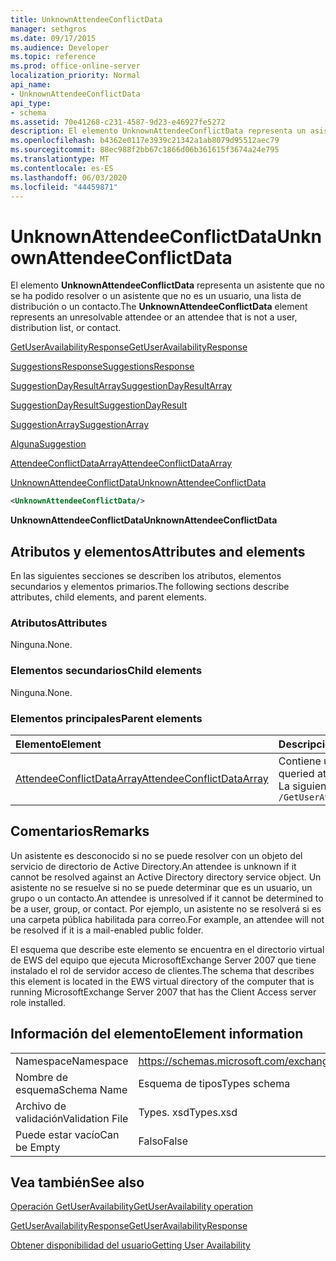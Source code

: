 ```yaml
---
title: UnknownAttendeeConflictData
manager: sethgros
ms.date: 09/17/2015
ms.audience: Developer
ms.topic: reference
ms.prod: office-online-server
localization_priority: Normal
api_name:
- UnknownAttendeeConflictData
api_type:
- schema
ms.assetid: 70e41268-c231-4587-9d23-e46927fe5272
description: El elemento UnknownAttendeeConflictData representa un asistente que no se ha podido resolver o un asistente que no es un usuario, una lista de distribución o un contacto.
ms.openlocfilehash: b4362e0117e3939c21342a1ab8079d95512aec79
ms.sourcegitcommit: 88ec988f2bb67c1866d06b361615f3674a24e795
ms.translationtype: MT
ms.contentlocale: es-ES
ms.lasthandoff: 06/03/2020
ms.locfileid: "44459871"
---
```

# <a name="unknownattendeeconflictdata"></a><span data-ttu-id="3a0ee-103">UnknownAttendeeConflictData</span><span class="sxs-lookup"><span data-stu-id="3a0ee-103">UnknownAttendeeConflictData</span></span>

<span data-ttu-id="3a0ee-104">El elemento **UnknownAttendeeConflictData** representa un asistente que no se ha podido resolver o un asistente que no es un usuario, una lista de distribución o un contacto.</span><span class="sxs-lookup"><span data-stu-id="3a0ee-104">The **UnknownAttendeeConflictData** element represents an unresolvable attendee or an attendee that is not a user, distribution list, or contact.</span></span> 
  
[<span data-ttu-id="3a0ee-105">GetUserAvailabilityResponse</span><span class="sxs-lookup"><span data-stu-id="3a0ee-105">GetUserAvailabilityResponse</span></span>](getuseravailabilityresponse.md)
  
[<span data-ttu-id="3a0ee-106">SuggestionsResponse</span><span class="sxs-lookup"><span data-stu-id="3a0ee-106">SuggestionsResponse</span></span>](suggestionsresponse.md)
  
[<span data-ttu-id="3a0ee-107">SuggestionDayResultArray</span><span class="sxs-lookup"><span data-stu-id="3a0ee-107">SuggestionDayResultArray</span></span>](suggestiondayresultarray.md)
  
[<span data-ttu-id="3a0ee-108">SuggestionDayResult</span><span class="sxs-lookup"><span data-stu-id="3a0ee-108">SuggestionDayResult</span></span>](suggestiondayresult.md)
  
[<span data-ttu-id="3a0ee-109">SuggestionArray</span><span class="sxs-lookup"><span data-stu-id="3a0ee-109">SuggestionArray</span></span>](suggestionarray.md)
  
[<span data-ttu-id="3a0ee-110">Alguna</span><span class="sxs-lookup"><span data-stu-id="3a0ee-110">Suggestion</span></span>](suggestion.md)
  
[<span data-ttu-id="3a0ee-111">AttendeeConflictDataArray</span><span class="sxs-lookup"><span data-stu-id="3a0ee-111">AttendeeConflictDataArray</span></span>](attendeeconflictdataarray.md)
  
[<span data-ttu-id="3a0ee-112">UnknownAttendeeConflictData</span><span class="sxs-lookup"><span data-stu-id="3a0ee-112">UnknownAttendeeConflictData</span></span>](unknownattendeeconflictdata.md)
  
```xml
<UnknownAttendeeConflictData/>
```

 <span data-ttu-id="3a0ee-113">**UnknownAttendeeConflictData**</span><span class="sxs-lookup"><span data-stu-id="3a0ee-113">**UnknownAttendeeConflictData**</span></span>
## <a name="attributes-and-elements"></a><span data-ttu-id="3a0ee-114">Atributos y elementos</span><span class="sxs-lookup"><span data-stu-id="3a0ee-114">Attributes and elements</span></span>

<span data-ttu-id="3a0ee-115">En las siguientes secciones se describen los atributos, elementos secundarios y elementos primarios.</span><span class="sxs-lookup"><span data-stu-id="3a0ee-115">The following sections describe attributes, child elements, and parent elements.</span></span>
  
### <a name="attributes"></a><span data-ttu-id="3a0ee-116">Atributos</span><span class="sxs-lookup"><span data-stu-id="3a0ee-116">Attributes</span></span>

<span data-ttu-id="3a0ee-117">Ninguna.</span><span class="sxs-lookup"><span data-stu-id="3a0ee-117">None.</span></span>
  
### <a name="child-elements"></a><span data-ttu-id="3a0ee-118">Elementos secundarios</span><span class="sxs-lookup"><span data-stu-id="3a0ee-118">Child elements</span></span>

<span data-ttu-id="3a0ee-119">Ninguna.</span><span class="sxs-lookup"><span data-stu-id="3a0ee-119">None.</span></span>
  
### <a name="parent-elements"></a><span data-ttu-id="3a0ee-120">Elementos principales</span><span class="sxs-lookup"><span data-stu-id="3a0ee-120">Parent elements</span></span>

|<span data-ttu-id="3a0ee-121">**Elemento**</span><span class="sxs-lookup"><span data-stu-id="3a0ee-121">**Element**</span></span>|<span data-ttu-id="3a0ee-122">**Descripción**</span><span class="sxs-lookup"><span data-stu-id="3a0ee-122">**Description**</span></span>|
|:-----|:-----|
|[<span data-ttu-id="3a0ee-123">AttendeeConflictDataArray</span><span class="sxs-lookup"><span data-stu-id="3a0ee-123">AttendeeConflictDataArray</span></span>](attendeeconflictdataarray.md) <br/> |<span data-ttu-id="3a0ee-124">Contiene una matriz de datos conflictivos para los asistentes consultados identificados en la [operación GetUserAvailability](getuseravailability-operation.md).</span><span class="sxs-lookup"><span data-stu-id="3a0ee-124">Contains an array of conflict data for queried attendees identified in the [GetUserAvailability operation](getuseravailability-operation.md).</span></span>  <br/> <span data-ttu-id="3a0ee-125">La siguiente es la expresión XPath a este elemento:</span><span class="sxs-lookup"><span data-stu-id="3a0ee-125">The following is the XPath expression to this element:</span></span>  <br/>  `/GetUserAvailabilityResponse/SuggestionsResponse/SuggestionDayResultArray/SuggestionDayResult[i]/SuggestionArray/Suggestion[i]/AttendeeConflictDataArray` <br/> |
   
## <a name="remarks"></a><span data-ttu-id="3a0ee-126">Comentarios</span><span class="sxs-lookup"><span data-stu-id="3a0ee-126">Remarks</span></span>

<span data-ttu-id="3a0ee-127">Un asistente es desconocido si no se puede resolver con un objeto del servicio de directorio de Active Directory.</span><span class="sxs-lookup"><span data-stu-id="3a0ee-127">An attendee is unknown if it cannot be resolved against an Active Directory directory service object.</span></span> <span data-ttu-id="3a0ee-128">Un asistente no se resuelve si no se puede determinar que es un usuario, un grupo o un contacto.</span><span class="sxs-lookup"><span data-stu-id="3a0ee-128">An attendee is unresolved if it cannot be determined to be a user, group, or contact.</span></span> <span data-ttu-id="3a0ee-129">Por ejemplo, un asistente no se resolverá si es una carpeta pública habilitada para correo.</span><span class="sxs-lookup"><span data-stu-id="3a0ee-129">For example, an attendee will not be resolved if it is a mail-enabled public folder.</span></span>
  
<span data-ttu-id="3a0ee-130">El esquema que describe este elemento se encuentra en el directorio virtual de EWS del equipo que ejecuta MicrosoftExchange Server 2007 que tiene instalado el rol de servidor acceso de clientes.</span><span class="sxs-lookup"><span data-stu-id="3a0ee-130">The schema that describes this element is located in the EWS virtual directory of the computer that is running MicrosoftExchange Server 2007 that has the Client Access server role installed.</span></span>
  
## <a name="element-information"></a><span data-ttu-id="3a0ee-131">Información del elemento</span><span class="sxs-lookup"><span data-stu-id="3a0ee-131">Element information</span></span>

|||
|:-----|:-----|
|<span data-ttu-id="3a0ee-132">Namespace</span><span class="sxs-lookup"><span data-stu-id="3a0ee-132">Namespace</span></span>  <br/> |https://schemas.microsoft.com/exchange/services/2006/types  <br/> |
|<span data-ttu-id="3a0ee-133">Nombre de esquema</span><span class="sxs-lookup"><span data-stu-id="3a0ee-133">Schema Name</span></span>  <br/> |<span data-ttu-id="3a0ee-134">Esquema de tipos</span><span class="sxs-lookup"><span data-stu-id="3a0ee-134">Types schema</span></span>  <br/> |
|<span data-ttu-id="3a0ee-135">Archivo de validación</span><span class="sxs-lookup"><span data-stu-id="3a0ee-135">Validation File</span></span>  <br/> |<span data-ttu-id="3a0ee-136">Types. xsd</span><span class="sxs-lookup"><span data-stu-id="3a0ee-136">Types.xsd</span></span>  <br/> |
|<span data-ttu-id="3a0ee-137">Puede estar vacío</span><span class="sxs-lookup"><span data-stu-id="3a0ee-137">Can be Empty</span></span>  <br/> |<span data-ttu-id="3a0ee-138">Falso</span><span class="sxs-lookup"><span data-stu-id="3a0ee-138">False</span></span>  <br/> |
   
## <a name="see-also"></a><span data-ttu-id="3a0ee-139">Vea también</span><span class="sxs-lookup"><span data-stu-id="3a0ee-139">See also</span></span>



[<span data-ttu-id="3a0ee-140">Operación GetUserAvailability</span><span class="sxs-lookup"><span data-stu-id="3a0ee-140">GetUserAvailability operation</span></span>](getuseravailability-operation.md)
  
[<span data-ttu-id="3a0ee-141">GetUserAvailabilityResponse</span><span class="sxs-lookup"><span data-stu-id="3a0ee-141">GetUserAvailabilityResponse</span></span>](getuseravailabilityresponse.md)


[<span data-ttu-id="3a0ee-142">Obtener disponibilidad del usuario</span><span class="sxs-lookup"><span data-stu-id="3a0ee-142">Getting User Availability</span></span>](https://msdn.microsoft.com/library/d4133fcb-9b0f-4e6b-aadf-a389da83516a%28Office.15%29.aspx)

